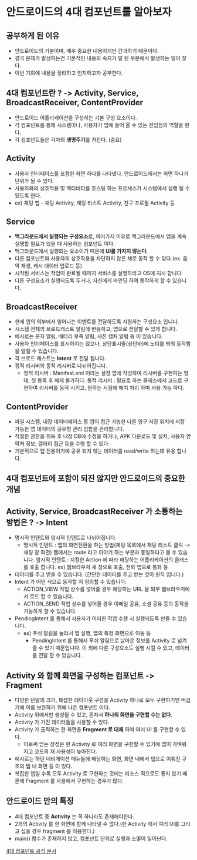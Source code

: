 # 안드로이드의 4대 컴포넌트를 알아보자

## 공부하게 된 이유
- 안드로이드의 기본이며, 매우 중요한 내용이지만 간과하기 때문이다.
- 결국 문제가 발생하는건 기본적인 내용의 숙지가 덜 된 부분에서 발생하는 일이 잦다.
- 이번 기회에 내용을 정리하고 인지하고자 공부한다.

## 4대 컴포넌트란 ? -> Activity, Service, BroadcastReceiver, ContentProvider 
- 안드로이드 어플리케이션을 구성하는 기본 구성 요소이다.
- 각 컴포넌트를 통해 시스템이나, 사용자가 앱에 들어 올 수 있는 진입점의 역할을 한다.
- 각 컴포넌트들은 각자의 **생명주기**를 가진다. (중요)

## Activity
- 사용자 인터페이스를 포함한 화면 하나를 나타낸다. 안드로이드에서는 화면 하나가 단위가 될 수 있다.
- 사용자와의 상호작용 및 액티비티를 호스팅 하는 프로세스가 시스템에서 실행 될 수 있도록 한다.
- ex) 채팅 앱 - 채팅 Activity, 채팅 리스트 Activity, 친구 프로필 Activity 등

## Service
- **백그라운드에서 실행되는 구성요소**로, 여러가지 이유로 백그라운드에서 앱을 계속 실행할 필요가 있을 때 사용하는 컴포넌트 이다.
- 백그라운드에서 실행되는 요소이기 때문에 **UI를 가지지 않는다**.
- 다른 컴포넌트와 사용자의 상호작용을 차단하지 않은 채로 동작 할 수 있다 (ex. 음악 재생, 캐시 데이터 업로드 등)
- 시작된 서비스는 작업이 완료될 때까지 서비스를 실행하라고 OS에 지시 합니다.
- 다른 구성요소가 실행되도록 두거나, 자신에게 바인딩 하여 동작하게 할 수 있습니다.

## BroadcastReceiver
- 현재 앱의 외부에서 일어나는 이벤트를 전달하도록 지원하는 구성요소 입니다.
- 시스템 전체의 브로드캐스트 알림에 반응하고, 앱으로 전달할 수 있게 합니다.
- 예시로는 문자 알림, 배터리 부족 알림, 사진 캡처 알림 등 이 있습니다.
- 사용자 인터페이스를 표시하지는 않으나, 상단표시줄(상단바)에 노티를 띄워 동작함을 알릴 수 있습니다.
- 각 브로드 캐스트는 **Intent** 로 전달 됩니다.
- 정적 리시버와 동적 리시버로 나뉘어집니다.
    + 정적 리시버 : Manifest.xml 이라는 설정 앱에 작성하여 리시버를 구현하는 형태, 첫 등록 후 해제 불가하다. 
      동적 리시버 : 필요로 하는 클래스에서 코드로 구현하여 리시버를 동작 시키고, 원하는 시점에 해지 처리 하며 사용 가능 하다.

## ContentProvider
- 파일 시스템, 내장 데이터베이스 등 앱이 접근 가능한 다른 영구 저장 위치에 저장 가능한 앱 데이터의 공유형 관리 집합을 관리합니다.
- 적절한 권한을 취득 후 내장 DB에 수정을 하거나, APK 다운로드 및 설치, 사용자 연락처 정보, 갤러리 접근 등을 수행 할 수 있다.
- 기본적으로 앱 전용이기에 공유 되지 않는 데이터를 read/write 하는데 유용 합니다.

## 4대 컴포넌트에 포함이 되진 않지만 안드로이드의 중요한 개념

## Activity, Service, BroadcastReceiver 가 소통하는 방법은 ? -> Intent
- 명시적 인텐트와 암시적 인텐트로 나뉘어집니다.
    + 명시적 인텐트 : 앱의 화면전환을 하는 방법(채팅 목록에서 채팅 리스트 클릭 -> 채팅 창 화면) 웹에서는 route 라고 이야기 하는 부분과 동일하다고 볼 수 있습니다. 
      암시적 인텐트 : 지정한 Action 에 따라 해당하는 어플리케이션의 클래스를 호출 합니다. ex) 웹브라우저 새 창으로 호출, 전화 앱으로 통화 등
- 데이터를 주고 받을 수 있습니다. (간단한 데이터를 주고 받는 것이 원칙 입니다.)
- Intent 가 어떤 식으로 동작할 지 정의할 수 있습니다.
    + ACTION_VIEW 작업 상수를 넣어줄 경우 해당하는 URL 을 외부 웹브라우저에서 로드 할 수 있습니다.
    + ACTION_SEND 작업 상수를 넣어줄 경우 이메일 공유, 소셜 공유 등의 동작을 가능하게 할 수 있습니다.
- PendingIntent 를 통해서 사용자가 어떠한 작업 수행 시 실행되도록 만들 수 있습니다.
    + ex) 푸쉬 알림을 눌러서 앱 실행, 앱의 특정 화면으로 이동 등 
      - PendingIntent 를 통해서 푸쉬 알림으로 날아온 정보를 Activity 로 넘겨줄 수 있기 때문입니다. 
        이 외에 다른 구성요소도 실행 시킬 수 있고, 데이터를 전달 할 수 있습니다.
        
## Activity 와 함께 화면을 구성하는 컴포넌트 -> Fragment
- 다양한 단말의 크기, 복잡한 레이아웃 구성을 Activity 하나로 모두 구현하기엔 버겁기에 이를 보완하기 위해 나온 컴포넌트 이다.
- Activity 위에서만 생성될 수 있고, 혼자서 **하나의 화면을 구현할 수는 없다**.
- Activity 가 가진 데이터들을 사용할 수 있다.
- Activity 가 출력하는 한 화면을 **Fragment 로 대체** 하여 여러 UI 를 구현할 수 있다.
    + 이로써 얻는 장점은 한 Activity 로 여러 화면을 구현할 수 있기에 앱이 가벼워지고 코드의 재 사용성이 높아진다.
- 예시로는 하단 네비게이션 메뉴들에 해당하는 화면, 화면 내에서 탭으로 이뤄진 구조의 탭 내 화면 등 이 있다.
- 복잡한 앱일 수록 모두 Activity 로 구현하는 것에는 리소스 적으로도 좋지 않기 때문에 Fragment 를 사용해서 구현하는 경우가 많다.

## 안드로이드 만의 특징
- 4대 컴포넌트 중 **Activity** 는 꼭 하나라도 존재해야한다.
- 2개의 Activity 를 한 화면에 함께 나타낼 수 없다.(한 Activity 에서 여러 UI를 그리고 싶을 경우 fragment 를 이용한다.)
- main() 함수가 존재하지 않고, 컴포넌트 단위로 실행과 소멸이 일어난다.

[4대 컴포넌트 공식 문서](https://developer.android.com/guide/components/fundamentals?hl=ko)